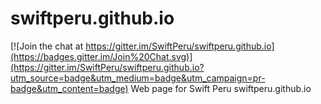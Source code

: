 # swiftperu.github.io

[![Join the chat at https://gitter.im/SwiftPeru/swiftperu.github.io](https://badges.gitter.im/Join%20Chat.svg)](https://gitter.im/SwiftPeru/swiftperu.github.io?utm_source=badge&utm_medium=badge&utm_campaign=pr-badge&utm_content=badge)
Web page for Swift Peru swiftperu.github.io
